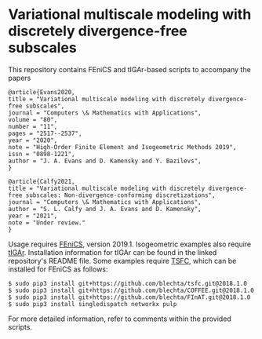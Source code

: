# Variational multiscale modeling with discretely divergence-free subscales
This repository contains FEniCS and tIGAr-based scripts to accompany the papers
```
@article{Evans2020,
title = "Variational multiscale modeling with discretely divergence-free subscales",
journal = "Computers \& Mathematics with Applications",
volume = "80",
number = "11",
pages = "2517--2537",
year = "2020",
note = "High-Order Finite Element and Isogeometric Methods 2019",
issn = "0898-1221",
author = "J. A. Evans and D. Kamensky and Y. Bazilevs",
}

@article{Calfy2021,
title = "Variational multiscale modeling with discretely divergence-free subscales: Non-divergence-conforming discretizations",
journal = "Computers \& Mathematics with Applications",
author = "S. L. Calfy and J. A. Evans and D. Kamensky",
year = "2021",
note = "Under review."
}
```
Usage requires [FEniCS](https://fenicsproject.org/), version 2019.1.  Isogeometric examples also require [tIGAr](https://github.com/david-kamensky/tIGAr).  Installation information for tIGAr can be found in the linked repository's README file.  Some examples require [TSFC](https://doi.org/10.1137/17M1130642), which can be installed for FEniCS as follows:
```
$ sudo pip3 install git+https://github.com/blechta/tsfc.git@2018.1.0
$ sudo pip3 install git+https://github.com/blechta/COFFEE.git@2018.1.0
$ sudo pip3 install git+https://github.com/blechta/FInAT.git@2018.1.0
$ sudo pip3 install singledispatch networkx pulp
```
For more detailed information, refer to comments within the provided scripts.  
